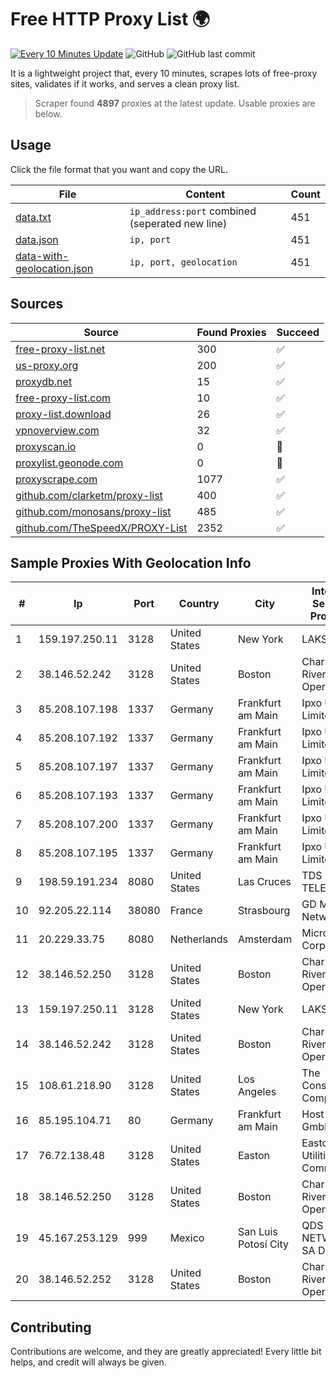
# Free HTTP Proxy List 🌍

[![Every 10 Minutes Update](https://github.com/mertguvencli/http-proxy-list/actions/workflows/main.yml/badge.svg?branch=main)](https://github.com/mertguvencli/http-proxy-list/actions/workflows/main.yml)
![GitHub](https://img.shields.io/github/license/mertguvencli/http-proxy-list)
![GitHub last commit](https://img.shields.io/github/last-commit/mertguvencli/http-proxy-list)

It is a lightweight project that, every 10 minutes, scrapes lots of free-proxy sites, validates if it works, and serves a clean proxy list.


> Scraper found **4897** proxies at the latest update. Usable proxies are below.

## Usage

Click the file format that you want and copy the URL.


|File|Content|Count|
|----|-------|-----|
|[data.txt](https://raw.githubusercontent.com/mertguvencli/http-proxy-list/main/proxy-list/data.txt)|`ip_address:port` combined (seperated new line)|451|
|[data.json](https://raw.githubusercontent.com/mertguvencli/http-proxy-list/main/proxy-list/data.json)|`ip, port`|451|
|[data-with-geolocation.json](https://raw.githubusercontent.com/mertguvencli/http-proxy-list/main/proxy-list/data-with-geolocation.json)|`ip, port, geolocation`|451|

## Sources

|Source|Found Proxies|Succeed|
|------|-------------|-------|
|[free-proxy-list.net](https://free-proxy-list.net)|300|✅|
|[us-proxy.org](https://www.us-proxy.org)|200|✅|
|[proxydb.net](http://proxydb.net)|15|✅|
|[free-proxy-list.com](https://free-proxy-list.com/?page=&port=&type%5B%5D=http&type%5B%5D=https&up_time=0&search=Search)|10|✅|
|[proxy-list.download](https://www.proxy-list.download/HTTP)|26|✅|
|[vpnoverview.com](https://vpnoverview.com/privacy/anonymous-browsing/free-proxy-servers)|32|✅|
|[proxyscan.io](https://www.proxyscan.io)|0|🚫|
|[proxylist.geonode.com](https://proxylist.geonode.com/api/proxy-list?limit=300&page=1&sort_by=lastChecked&sort_type=desc&protocols=http,https)|0|🚫|
|[proxyscrape.com](https://api.proxyscrape.com/v2/?request=displayproxies&protocol=http&timeout=10000&country=all&ssl=all&anonymity=all)|1077|✅|
|[github.com/clarketm/proxy-list](https://raw.githubusercontent.com/clarketm/proxy-list/master/proxy-list-raw.txt)|400|✅|
|[github.com/monosans/proxy-list](https://raw.githubusercontent.com/monosans/proxy-list/main/proxies/http.txt)|485|✅|
|[github.com/TheSpeedX/PROXY-List](https://raw.githubusercontent.com/TheSpeedX/PROXY-List/master/http.txt)|2352|✅|


## Sample Proxies With Geolocation Info

|#|Ip|Port|Country|City|Internet Service Provider|
|-|--|----|-------|----|-------------------------|
|1|159.197.250.11|3128|United States|New York|LAKSH|
|2|38.146.52.242|3128|United States|Boston|Charles River Operation|
|3|85.208.107.198|1337|Germany|Frankfurt am Main|Ipxo UK Limited|
|4|85.208.107.192|1337|Germany|Frankfurt am Main|Ipxo UK Limited|
|5|85.208.107.197|1337|Germany|Frankfurt am Main|Ipxo UK Limited|
|6|85.208.107.193|1337|Germany|Frankfurt am Main|Ipxo UK Limited|
|7|85.208.107.200|1337|Germany|Frankfurt am Main|Ipxo UK Limited|
|8|85.208.107.195|1337|Germany|Frankfurt am Main|Ipxo UK Limited|
|9|198.59.191.234|8080|United States|Las Cruces|TDS TELECOM|
|10|92.205.22.114|38080|France|Strasbourg|GD MASS Network|
|11|20.229.33.75|8080|Netherlands|Amsterdam|Microsoft Corporation|
|12|38.146.52.250|3128|United States|Boston|Charles River Operation|
|13|159.197.250.11|3128|United States|New York|LAKSH|
|14|38.146.52.242|3128|United States|Boston|Charles River Operation|
|15|108.61.218.90|3128|United States|Los Angeles|The Constant Company|
|16|85.195.104.71|80|Germany|Frankfurt am Main|Host Europe GmbH|
|17|76.72.138.48|3128|United States|Easton|Easton Utilities Commission|
|18|38.146.52.250|3128|United States|Boston|Charles River Operation|
|19|45.167.253.129|999|Mexico|San Luis Potosí City|QDS NETWORKS SA DE CV|
|20|38.146.52.252|3128|United States|Boston|Charles River Operation|



## Contributing

Contributions are welcome, and they are greatly appreciated! Every
little bit helps, and credit will always be given.

